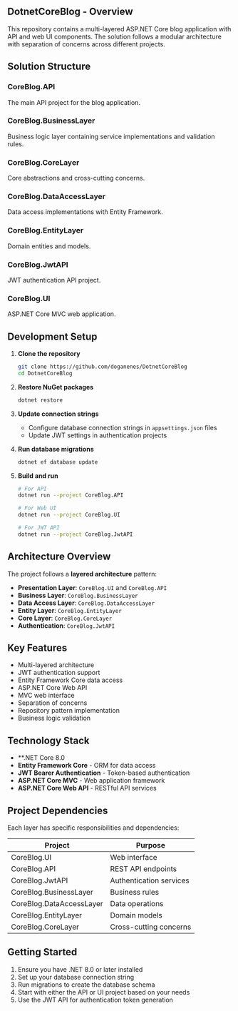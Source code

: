## DotnetCoreBlog - Overview
This repository contains a multi-layered ASP.NET Core blog application with API and web UI components. The solution follows a modular architecture with separation of concerns across different projects.

## Solution Structure

### CoreBlog.API
The main API project for the blog application.

### CoreBlog.BusinessLayer
Business logic layer containing service implementations and validation rules.

### CoreBlog.CoreLayer
Core abstractions and cross-cutting concerns.

### CoreBlog.DataAccessLayer
Data access implementations with Entity Framework.

### CoreBlog.EntityLayer
Domain entities and models.

### CoreBlog.JwtAPI
JWT authentication API project.

### CoreBlog.UI
ASP.NET Core MVC web application.

## Development Setup

1. **Clone the repository**
   ```bash
   git clone https://github.com/doganenes/DotnetCoreBlog
   cd DotnetCoreBlog
   ```

2. **Restore NuGet packages**
   ```bash
   dotnet restore
   ```

3. **Update connection strings**
   - Configure database connection strings in `appsettings.json` files
   - Update JWT settings in authentication projects

4. **Run database migrations**
   ```bash
   dotnet ef database update
   ```

5. **Build and run**
   ```bash
   # For API
   dotnet run --project CoreBlog.API
   
   # For Web UI
   dotnet run --project CoreBlog.UI
   
   # For JWT API
   dotnet run --project CoreBlog.JwtAPI
   ```

## Architecture Overview

The project follows a **layered architecture** pattern:

- **Presentation Layer**: `CoreBlog.UI` and `CoreBlog.API`
- **Business Layer**: `CoreBlog.BusinessLayer`
- **Data Access Layer**: `CoreBlog.DataAccessLayer`
- **Entity Layer**: `CoreBlog.EntityLayer`
- **Core Layer**: `CoreBlog.CoreLayer`
- **Authentication**: `CoreBlog.JwtAPI`

## Key Features

- Multi-layered architecture
- JWT authentication support
- Entity Framework Core data access
- ASP.NET Core Web API
- MVC web interface
- Separation of concerns
- Repository pattern implementation
- Business logic validation

## Technology Stack

- **.NET Core 8.0
- **Entity Framework Core** - ORM for data access
- **JWT Bearer Authentication** - Token-based authentication
- **ASP.NET Core MVC** - Web application framework
- **ASP.NET Core Web API** - RESTful API services

## Project Dependencies

Each layer has specific responsibilities and dependencies:

| Project                | Purpose                    |
|------------------------|----------------------------|
| CoreBlog.UI            | Web interface              |
| CoreBlog.API           | REST API endpoints         |
| CoreBlog.JwtAPI        | Authentication services    |
| CoreBlog.BusinessLayer | Business rules             |
| CoreBlog.DataAccessLayer | Data operations          |
| CoreBlog.EntityLayer   | Domain models              |
| CoreBlog.CoreLayer     | Cross-cutting concerns     |

## Getting Started

1. Ensure you have .NET 8.0 or later installed
2. Set up your database connection string
3. Run migrations to create the database schema
4. Start with either the API or UI project based on your needs
5. Use the JWT API for authentication token generation
